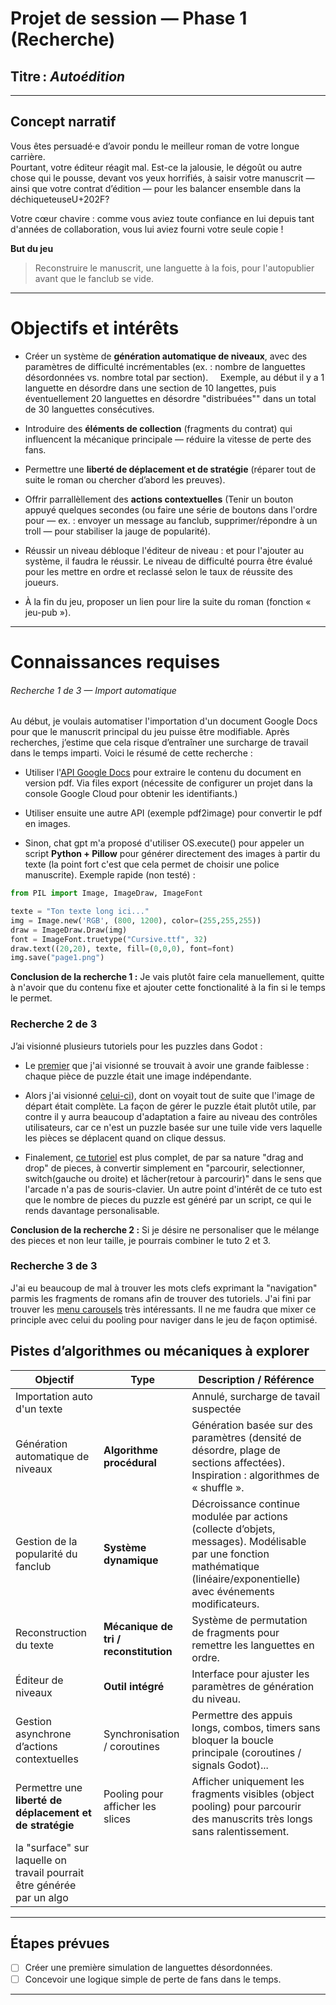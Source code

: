 # Projet de session — Phase 1 (Recherche)

## Titre&thinsp;: *Autoédition*

---

## Concept narratif

Vous êtes persuadé·e d’avoir pondu le meilleur roman de votre longue carrière.  
Pourtant, votre éditeur réagit mal. Est-ce la jalousie, le dégoût ou autre chose qui le pousse, devant vos yeux horrifiés, à saisir votre manuscrit — ainsi que votre contrat d’édition — pour les balancer ensemble dans la déchiqueteuseU+202F?

Votre cœur chavire : comme vous aviez toute confiance en lui depuis tant d'années de collaboration, vous lui aviez fourni votre seule copie !

**But du jeu**

> Reconstruire le manuscrit, une languette à la fois, pour l'autopublier avant que le fanclub se vide.

---

# Objectifs et intérêts

- Créer un système de **génération automatique de niveaux**, avec des paramètres de difficulté incrémentables (ex. : nombre de languettes désordonnées vs. nombre total par section).
      Exemple, au début il y a 1 languette en désordre dans une section de 10 langettes, puis éventuellement 20 languettes en désordre "distribuées"" dans un total de 30 languettes consécutives.

- Introduire des **éléments de collection** (fragments du contrat) qui influencent la mécanique principale — réduire la vitesse de perte des fans.

- Permettre une **liberté de déplacement et de stratégie** (réparer tout de suite le roman ou chercher d’abord les preuves).

- Offrir parrallèllement des **actions contextuelles** (Tenir un bouton appuyé quelques secondes (ou faire une série de boutons dans l'ordre pour — ex. : envoyer un message au fanclub, supprimer/répondre à un troll — pour stabiliser la jauge de popularité).

- Réussir un niveau débloque l'éditeur de niveau : et pour l'ajouter au système, il faudra le réussir. Le niveau de difficulté pourra être évalué pour les mettre en ordre et reclassé selon le taux de réussite des joueurs.

- À la fin du jeu, proposer un lien pour lire la suite du roman (fonction « jeu-pub »).

-------

# Connaissances requises

###### Recherche 1 de 3 — Import automatique

Au début, je voulais automatiser l'importation d'un document Google Docs pour que le manuscrit principal du jeu puisse être modifiable. Après recherches, j’estime que cela risque d’entraîner une surcharge de travail dans le temps imparti. Voici le résumé de cette recherche :

- Utiliser l'[API Google Docs](https://developers.google.com/docs/api) pour extraire le contenu du document en version pdf. Via files export (nécessite de configurer un projet dans la console Google Cloud pour obtenir les identifiants.)

- Utiliser ensuite une autre API (exemple pdf2image) pour convertir le pdf en images.

- Sinon, chat gpt m'a proposé d'utiliser OS.execute() pour appeler un script **Python + Pillow** pour générer directement des images à partir du texte (la point fort c'est que cela permet de choisir une police manuscrite). Exemple rapide (non testé)  :

```python
from PIL import Image, ImageDraw, ImageFont

texte = "Ton texte long ici..."
img = Image.new('RGB', (800, 1200), color=(255,255,255))
draw = ImageDraw.Draw(img)
font = ImageFont.truetype("Cursive.ttf", 32)
draw.text((20,20), texte, fill=(0,0,0), font=font)
img.save("page1.png")
```

**Conclusion de la recherche 1 :** Je vais plutôt faire cela manuellement, quitte à n'avoir que du contenu fixe et ajouter cette fonctionalité à la fin si le temps le permet.

### Recherche 2 de 3

J’ai visionné plusieurs tutoriels pour les puzzles dans Godot :

- Le [premier](https://www.youtube.com/watch?v=aODh7LNiEbI) que j'ai visionné se trouvait à avoir une grande faiblesse : chaque pièce de puzzle était une image indépendante. 

- Alors j'ai visionné [celui-ci](https://www.youtube.com/watch?v=gfuflZ21FDU&list=PL5t0hR7ADzuk3drVsw-8BKx9JK35lp6Ix&index=1)), dont on voyait tout de suite que l'image de départ était complète. La façon de gérer le puzzle était plutôt utile, par contre il y aurra beaucoup d'adaptation a faire au niveau des contrôles utilisateurs, car ce n'est un puzzle basée sur une tuile vide vers laquelle les pièces se déplacent quand on clique dessus.

- Finalement, [ce tutoriel](https://www.youtube.com/watch?v=t27pntMNXf8) est plus complet, de par sa nature "drag and drop" de pieces, à convertir simplement en "parcourir, selectionner, switch(gauche ou droite) et lâcher(retour à parcourir)" dans le sens que l'arcade n'a pas de souris-clavier. Un autre point d'intérêt de ce tuto est que le nombre de pieces du puzzle est généré par un script, ce qui le rends davantage personalisable.

**Conclusion de la recherche 2 :** Si je désire ne personaliser que le mélange des pieces et non leur taille, je pourrais combiner le tuto 2 et 3.

### Recherche 3 de 3

J'ai eu beaucoup de mal à trouver les mots clefs exprimant la "navigation" parmis les fragments de romans afin de trouver des tutoriels. J'ai fini par trouver les [menu carousels](https://www.youtube.com/watch?v=z6sUvOBYpT4) très intéressants. Il ne me faudra que mixer ce principle avec celui du pooling pour naviger dans le jeu de façon optimisé.

## Pistes d’algorithmes ou mécaniques à explorer

| Objectif                                                               | Type                                  | Description / Référence                                                                                                                                                    |
| ---------------------------------------------------------------------- | ------------------------------------- | -------------------------------------------------------------------------------------------------------------------------------------------------------------------------- |
| Importation auto d'un texte                                            |                                       | Annulé, surcharge de tavail suspectée                                                                                                                                      |
| Génération automatique de niveaux                                      | **Algorithme procédural**             | Génération basée sur des paramètres (densité de désordre, plage de sections affectées). Inspiration : algorithmes de « shuffle ».                                          |
| Gestion de la popularité du fanclub                                    | **Système dynamique**                 | Décroissance continue modulée par actions (collecte d’objets, messages). Modélisable par une fonction mathématique (linéaire/exponentielle) avec événements modificateurs. |
| Reconstruction du texte                                                | **Mécanique de tri / reconstitution** | Système de permutation de fragments pour remettre les languettes en ordre.                                                                                                 |
| Éditeur de niveaux                                                     | **Outil intégré**                     | Interface pour ajuster les paramètres de génération du niveau.                                                                                                             |
| Gestion asynchrone d’actions contextuelles                             | Synchronisation / coroutines          | Permettre des appuis longs, combos, timers sans bloquer la boucle principale (coroutines / signals Godot)...                                                               |
| Permettre une **liberté de déplacement et de stratégie**               | Pooling pour afficher les slices      | Afficher uniquement les fragments visibles (object pooling) pour parcourir des manuscrits très longs sans ralentissement.                                                  |
| la "surface" sur laquelle on travail pourrait être générée par un algo |                                       |                                                                                                                                                                            |

---

## Étapes prévues

- [ ] Créer une première simulation de languettes désordonnées.
- [ ] Concevoir une logique simple de perte de fans dans le temps.

----------------------
